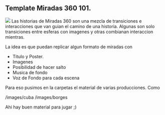## Template Miradas 360 101.
<img src="https://media.giphy.com/media/l1J9qVUUzQV3LTRcI/giphy.gif">
Las historias de Miradas 360 son una mezcla de transiciones e interacciones que van guian el camino de una historia.
Algunas son solo transiciones entre esferas con imagenes y otras combianan interaccion mientras.

La idea es que puedan replicar algun formato de miradas con

- Titulo y Poster.
- Imagenes 
- Posibilidad de hacer salto
- Musica de fondo
- Voz de Fondo para cada escena

Para eso pusimos en la carpetas el material de varias producciones.
Como

/images/cuba
/images/borges

Ahi hay buen material para jugar ;)


